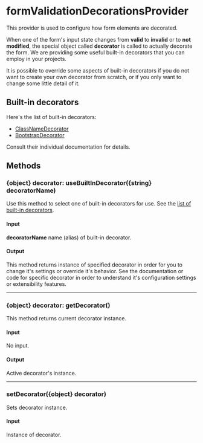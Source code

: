 # formValidationDecorationsProvider

This provider is used to configure how form elements are decorated.

When one of the form's input state changes from **valid** to **invalid** or to **not modified**,
the special object called **decorator** is called to actually decorate the form.
We are providing some useful built-in decorators that you can employ in your projects.

It is possible to override some aspects of built-in decorators if you do not want to
create your own decorator from scratch, or if you only want to change some little detail of it.

## Built-in decorators

Here's the list of built-in decorators:

- [ClassNameDecorator][decorator-className]
- [BootstrapDecorator][decorator-bootstrap]

Consult their individual documentation for details.

## Methods

### {object} decorator: useBuiltInDecorator({string} decoratorName)

Use this method to select one of built-in decorators for use.
See the [list of built-in decorators](#built-in-decorators).

#### Input

**decoratorName** name (alias) of built-in decorator.

#### Output

This method returns instance of specified decorator in order for you to change it's settings or
override it's behavior. See the documentation or code for specific decorator in order to understand it's
configuration settings or extensibility features.

---

### {object} decorator: getDecorator()

This method returns current decorator instance.

#### Input

No input.

#### Output

Active decorator's instance.

---

### setDecorator({object} decorator)

Sets decorator instance.

#### Input

Instance of decorator.


[decorator-className]: decorators/classname.md
[decorator-bootstrap]: decorators/bootstrap.md